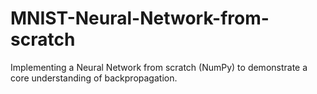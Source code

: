 # MNIST-Neural-Network-from-scratch
Implementing a Neural Network from scratch (NumPy) to demonstrate a core understanding of backpropagation.
